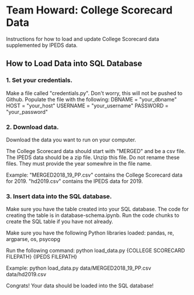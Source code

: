 # Team Howard: College Scorecard Data
Instructions for how to load and update College Scorecard data supplemented by IPEDS data.

## How to Load Data into SQL Database

### 1. Set your credentials.
Make a file called "credentials.py". Don't worry, this will not be pushed to Github. 
Populate the file with the following:
DBNAME = "your_dbname"
HOST = "your_host"
USERNAME = "your_username"
PASSWORD = "your_password"

### 2. Download data.
Download the data you want to run on your computer.

The College Scorecard data should start with "MERGED" and be a csv file. The IPEDS data should be a zip file. Unzip this file. Do not rename these files. They must provide the year somewhre in the file name.

Example:
 "MERGED2018_19_PP.csv" contains the College Scorecard data for 2019.
 "hd2019.csv" contains the IPEDS data for 2019.

### 3. Insert data into the SQL database.
Make sure you have the table created into your SQL database.
The code for creating the table is in database-schema.ipynb. Run the code chunks to create the SQL table if you have not already.

Make sure you have the following Python libraries loaded: 
pandas, re, argparse, os, psycopg

Run the following command: 
python load_data.py {COLLEGE SCORECARD FILEPATH} {IPEDS FILEPATH}

Example: 
python load_data.py data/MERGED2018_19_PP.csv data/hd2019.csv

Congrats! Your data should be loaded into the SQL database!